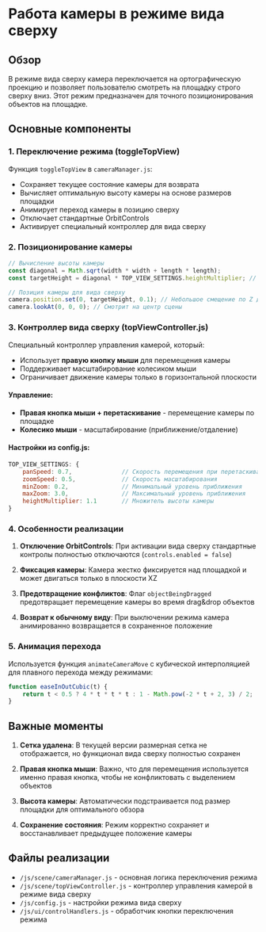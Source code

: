 # Работа камеры в режиме вида сверху

## Обзор

В режиме вида сверху камера переключается на ортографическую проекцию и позволяет пользователю смотреть на площадку строго сверху вниз. Этот режим предназначен для точного позиционирования объектов на площадке.

## Основные компоненты

### 1. Переключение режима (toggleTopView)

Функция `toggleTopView` в `cameraManager.js`:
- Сохраняет текущее состояние камеры для возврата
- Вычисляет оптимальную высоту камеры на основе размеров площадки
- Анимирует переход камеры в позицию сверху
- Отключает стандартные OrbitControls
- Активирует специальный контроллер для вида сверху

### 2. Позиционирование камеры

```javascript
// Вычисление высоты камеры
const diagonal = Math.sqrt(width * width + length * length);
const targetHeight = diagonal * TOP_VIEW_SETTINGS.heightMultiplier; // 1.1 по умолчанию

// Позиция камеры для вида сверху
camera.position.set(0, targetHeight, 0.1); // Небольшое смещение по Z для лучшего обзора
camera.lookAt(0, 0, 0); // Смотрит на центр сцены
```

### 3. Контроллер вида сверху (topViewController.js)

Специальный контроллер управления камерой, который:
- Использует **правую кнопку мыши** для перемещения камеры
- Поддерживает масштабирование колесиком мыши
- Ограничивает движение камеры только в горизонтальной плоскости

#### Управление:
- **Правая кнопка мыши + перетаскивание** - перемещение камеры по площадке
- **Колесико мыши** - масштабирование (приближение/отдаление)

#### Настройки из config.js:
```javascript
TOP_VIEW_SETTINGS: {
    panSpeed: 0.7,              // Скорость перемещения при перетаскивании
    zoomSpeed: 0.5,             // Скорость масштабирования
    minZoom: 0.2,               // Минимальный уровень приближения
    maxZoom: 3.0,               // Максимальный уровень приближения
    heightMultiplier: 1.1       // Множитель высоты камеры
}
```

### 4. Особенности реализации

1. **Отключение OrbitControls**: При активации вида сверху стандартные контролы полностью отключаются (`controls.enabled = false`)

2. **Фиксация камеры**: Камера жестко фиксируется над площадкой и может двигаться только в плоскости XZ

3. **Предотвращение конфликтов**: Флаг `objectBeingDragged` предотвращает перемещение камеры во время drag&drop объектов

4. **Возврат к обычному виду**: При выключении режима камера анимированно возвращается в сохраненное положение

### 5. Анимация перехода

Используется функция `animateCameraMove` с кубической интерполяцией для плавного перехода между режимами:
```javascript
function easeInOutCubic(t) {
    return t < 0.5 ? 4 * t * t * t : 1 - Math.pow(-2 * t + 2, 3) / 2;
}
```

## Важные моменты

1. **Сетка удалена**: В текущей версии размерная сетка не отображается, но функционал вида сверху полностью сохранен

2. **Правая кнопка мыши**: Важно, что для перемещения используется именно правая кнопка, чтобы не конфликтовать с выделением объектов

3. **Высота камеры**: Автоматически подстраивается под размер площадки для оптимального обзора

4. **Сохранение состояния**: Режим корректно сохраняет и восстанавливает предыдущее положение камеры

## Файлы реализации

- `/js/scene/cameraManager.js` - основная логика переключения режима
- `/js/scene/topViewController.js` - контроллер управления камерой в режиме вида сверху
- `/js/config.js` - настройки режима вида сверху
- `/js/ui/controlHandlers.js` - обработчик кнопки переключения режима
